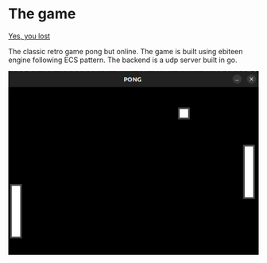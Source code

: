 # The game

[Yes, you lost](https://knowyourmeme.com/memes/the-game)

The classic retro game pong but online. The game is built using ebiteen engine following ECS pattern. The backend is a udp server built in go.

![pong](pong.png)